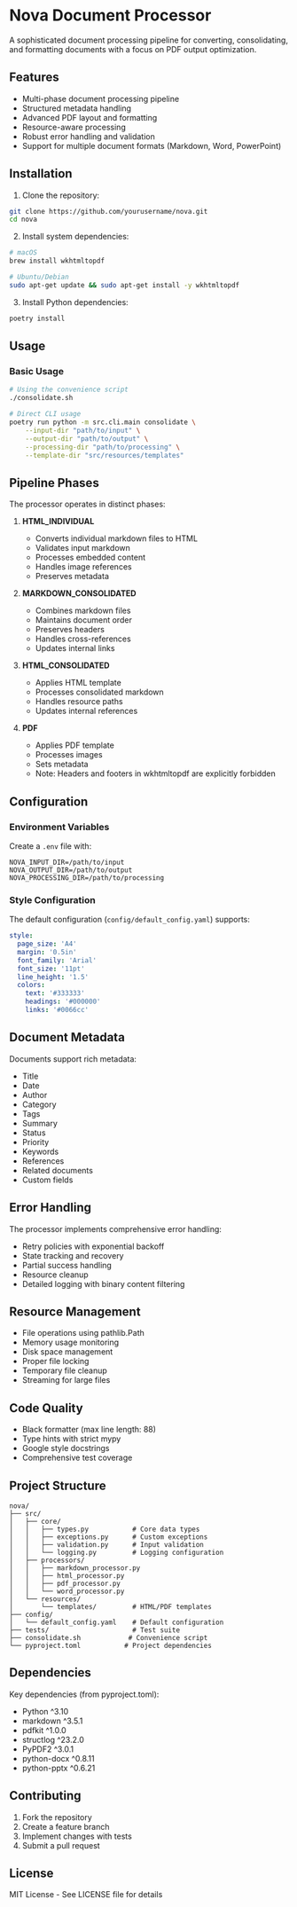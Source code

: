 # Nova Document Processor

A sophisticated document processing pipeline for converting, consolidating, and formatting documents with a focus on PDF output optimization.

## Features

- Multi-phase document processing pipeline
- Structured metadata handling
- Advanced PDF layout and formatting
- Resource-aware processing
- Robust error handling and validation
- Support for multiple document formats (Markdown, Word, PowerPoint)

## Installation

1. Clone the repository:
```bash
git clone https://github.com/yourusername/nova.git
cd nova
```

2. Install system dependencies:
```bash
# macOS
brew install wkhtmltopdf

# Ubuntu/Debian
sudo apt-get update && sudo apt-get install -y wkhtmltopdf
```

3. Install Python dependencies:
```bash
poetry install
```

## Usage

### Basic Usage
```bash
# Using the convenience script
./consolidate.sh

# Direct CLI usage
poetry run python -m src.cli.main consolidate \
    --input-dir "path/to/input" \
    --output-dir "path/to/output" \
    --processing-dir "path/to/processing" \
    --template-dir "src/resources/templates"
```

## Pipeline Phases

The processor operates in distinct phases:

1. **HTML_INDIVIDUAL**
   - Converts individual markdown files to HTML
   - Validates input markdown
   - Processes embedded content
   - Handles image references
   - Preserves metadata

2. **MARKDOWN_CONSOLIDATED**
   - Combines markdown files
   - Maintains document order
   - Preserves headers
   - Handles cross-references
   - Updates internal links

3. **HTML_CONSOLIDATED**
   - Applies HTML template
   - Processes consolidated markdown
   - Handles resource paths
   - Updates internal references

4. **PDF**
   - Applies PDF template
   - Processes images
   - Sets metadata
   - Note: Headers and footers in wkhtmltopdf are explicitly forbidden

## Configuration

### Environment Variables
Create a `.env` file with:
```env
NOVA_INPUT_DIR=/path/to/input
NOVA_OUTPUT_DIR=/path/to/output
NOVA_PROCESSING_DIR=/path/to/processing
```

### Style Configuration
The default configuration (`config/default_config.yaml`) supports:

```yaml
style:
  page_size: 'A4'
  margin: '0.5in'
  font_family: 'Arial'
  font_size: '11pt'
  line_height: '1.5'
  colors:
    text: '#333333'
    headings: '#000000'
    links: '#0066cc'
```

## Document Metadata

Documents support rich metadata:
- Title
- Date
- Author
- Category
- Tags
- Summary
- Status
- Priority
- Keywords
- References
- Related documents
- Custom fields

## Error Handling

The processor implements comprehensive error handling:
- Retry policies with exponential backoff
- State tracking and recovery
- Partial success handling
- Resource cleanup
- Detailed logging with binary content filtering

## Resource Management

- File operations using pathlib.Path
- Memory usage monitoring
- Disk space management
- Proper file locking
- Temporary file cleanup
- Streaming for large files

## Code Quality

- Black formatter (max line length: 88)
- Type hints with strict mypy
- Google style docstrings
- Comprehensive test coverage

## Project Structure
```
nova/
├── src/
│   ├── core/
│   │   ├── types.py           # Core data types
│   │   ├── exceptions.py      # Custom exceptions
│   │   ├── validation.py      # Input validation
│   │   └── logging.py         # Logging configuration
│   ├── processors/
│   │   ├── markdown_processor.py
│   │   ├── html_processor.py
│   │   ├── pdf_processor.py
│   │   └── word_processor.py
│   └── resources/
│       └── templates/         # HTML/PDF templates
├── config/
│   └── default_config.yaml    # Default configuration
├── tests/                     # Test suite
├── consolidate.sh            # Convenience script
└── pyproject.toml           # Project dependencies
```

## Dependencies

Key dependencies (from pyproject.toml):
- Python ^3.10
- markdown ^3.5.1
- pdfkit ^1.0.0
- structlog ^23.2.0
- PyPDF2 ^3.0.1
- python-docx ^0.8.11
- python-pptx ^0.6.21

## Contributing

1. Fork the repository
2. Create a feature branch
3. Implement changes with tests
4. Submit a pull request

## License

MIT License - See LICENSE file for details